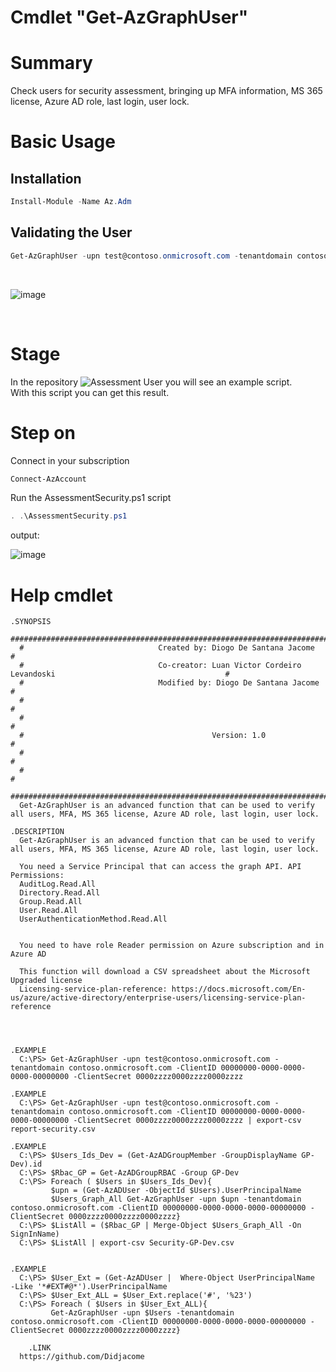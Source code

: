 # Cmdlet "Get-AzGraphUser"

# Summary
Check users for security assessment, bringing up MFA information, MS 365 license, Azure AD role, last login, user lock. <br>


# Basic Usage
## Installation

```powershell
Install-Module -Name Az.Adm
```
## Validating the User
```powershell
Get-AzGraphUser -upn test@contoso.onmicrosoft.com -tenantdomain contoso.onmicrosoft.com -ClientID 00000000-0000-0000-0000-00000000 -ClientSecret 0000zzzz0000zzzz0000zzzz
```
<br>

![image](https://user-images.githubusercontent.com/83463639/175077998-56748667-8094-43c9-9916-86a260d0655e.png)


<br>

# Stage

In the repository ![Assessment User](https://github.com/Didjacome/Modules.Azure/tree/main/scriptAssessment-SecurityUsers)  you will see an example script.
<br>
With this script you can get this result.

# Step on
Connect in your subscription
```powershell
Connect-AzAccount 
```


Run the AssessmentSecurity.ps1 script

```powershell
. .\AssessmentSecurity.ps1
```

output:

![image](https://user-images.githubusercontent.com/83463639/175078337-82f92e7c-e1b7-4ed9-a456-f0385923ea7b.png)




# Help cmdlet




      
    .SYNOPSIS
      #################################################################################################################
      #                              Created by: Diogo De Santana Jacome                                              #
      #                              Co-creator: Luan Victor Cordeiro Levandoski                                      #
      #                              Modified by: Diogo De Santana Jacome                                             #
      #                                                                                                               #
      #                                                                                                               #
      #                                          Version: 1.0                                                         #
      #                                                                                                               #
      #                                                                                                               #
      #################################################################################################################     
      Get-AzGraphUser is an advanced function that can be used to verify all users, MFA, MS 365 license, Azure AD role, last login, user lock.
    
    .DESCRIPTION
      Get-AzGraphUser is an advanced function that can be used to verify all users, MFA, MS 365 license, Azure AD role, last login, user lock.

      You need a Service Principal that can access the graph API. API Permissions:
      AuditLog.Read.All
      Directory.Read.All
      Group.Read.All
      User.Read.All
      UserAuthenticationMethod.Read.All


      You need to have role Reader permission on Azure subscription and in Azure AD

      This function will download a CSV spreadsheet about the Microsoft Upgraded license
      Licensing-service-plan-reference: https://docs.microsoft.com/En-us/azure/active-directory/enterprise-users/licensing-service-plan-reference



    
    .EXAMPLE
      C:\PS> Get-AzGraphUser -upn test@contoso.onmicrosoft.com -tenantdomain contoso.onmicrosoft.com -ClientID 00000000-0000-0000-0000-00000000 -ClientSecret 0000zzzz0000zzzz0000zzzz
				
    .EXAMPLE
      C:\PS> Get-AzGraphUser -upn test@contoso.onmicrosoft.com -tenantdomain contoso.onmicrosoft.com -ClientID 00000000-0000-0000-0000-00000000 -ClientSecret 0000zzzz0000zzzz0000zzzz | export-csv report-security.csv
    
    .EXAMPLE
      C:\PS> $Users_Ids_Dev = (Get-AzADGroupMember -GroupDisplayName GP-Dev).id
      C:\PS> $Rbac_GP = Get-AzADGroupRBAC -Group GP-Dev
      C:\PS> Foreach ( $Users in $Users_Ids_Dev){
             $upn = (Get-AzADUser -ObjectId $Users).UserPrincipalName
             $Users_Graph_All Get-AzGraphUser -upn $upn -tenantdomain contoso.onmicrosoft.com -ClientID 00000000-0000-0000-0000-00000000 -ClientSecret 0000zzzz0000zzzz0000zzzz}
      C:\PS> $ListAll = ($Rbac_GP | Merge-Object $Users_Graph_All -On SignInName)
      C:\PS> $ListAll | export-csv Security-GP-Dev.csv


    .EXAMPLE
      C:\PS> $User_Ext = (Get-AzADUser |  Where-Object UserPrincipalName  -Like '*#EXT#@*').UserPrincipalName
      C:\PS> $User_Ext_ALL = $User_Ext.replace('#', '%23')
      C:\PS> Foreach ( $Users in $User_Ext_ALL){
             Get-AzGraphUser -upn $Users -tenantdomain contoso.onmicrosoft.com -ClientID 00000000-0000-0000-0000-00000000 -ClientSecret 0000zzzz0000zzzz0000zzzz}

		.LINK 
      https://github.com/Didjacome

	
        











